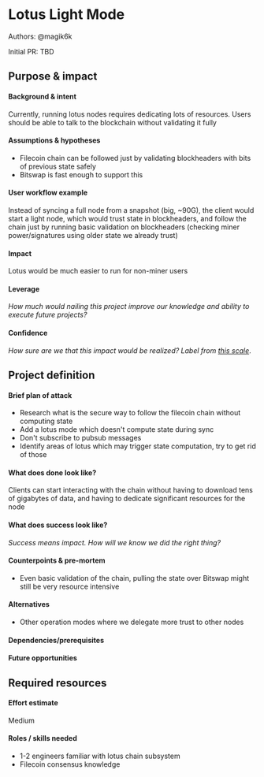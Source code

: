 # Lotus Light Mode

Authors: @magik6k

Initial PR: TBD <!-- Reference the PR first proposing this document. Oooh, self-reference! -->

## Purpose &amp; impact
#### Background &amp; intent

Currently, running lotus nodes requires dedicating lots of resources. Users should
be able to talk to the blockchain without validating it fully

#### Assumptions &amp; hypotheses
* Filecoin chain can be followed just by validating blockheaders with bits of previous state safely
* Bitswap is fast enough to support this

#### User workflow example
Instead of syncing a full node from a snapshot (big, ~90G), the client would
start a light node, which would trust state in blockheaders, and follow the chain
just by running basic validation on blockheaders (checking miner power/signatures
using older state we already trust)

#### Impact
Lotus would be much easier to run for non-miner users

#### Leverage
_How much would nailing this project improve our knowledge and ability to execute future projects?_

<!--
Explain the opportunity or leverage point for our subsequent velocity/impact (e.g. by speeding up development, enabling more contributors, etc)
-->

#### Confidence
_How sure are we that this impact would be realized? Label from [this scale](https://medium.com/@nimay/inside-product-introduction-to-feature-priority-using-ice-impact-confidence-ease-and-gist-5180434e5b15)_.

<!--Explain why this rating-->


## Project definition
#### Brief plan of attack
* Research what is the secure way to follow the filecoin chain without computing state
* Add a lotus mode which doesn't compute state during sync
* Don't subscribe to pubsub messages
* Identify areas of lotus which may trigger state computation, try to get rid of those

#### What does done look like?
Clients can start interacting with the chain without having to download tens of
gigabytes of data, and having to dedicate significant resources for the node

####  What does success look like?
_Success means impact. How will we know we did the right thing?_

<!--
Provide success criteria. These might include particular metrics, desired changes in the types of bug reports being filed, desired changes in qualitative user feedback (measured via surveys, etc), etc.
-->

#### Counterpoints &amp; pre-mortem
* Even basic validation of the chain, pulling the state over Bitswap might still be very resource intensive

#### Alternatives
* Other operation modes where we delegate more trust to other nodes

#### Dependencies/prerequisites
<!--List any other projects that are dependencies/prerequisites for this project that is being pitched.-->

#### Future opportunities
<!--What future projects/opportunities could this project enable?-->

## Required resources

#### Effort estimate
<!--T-shirt size rating of the size of the project. If the project might require external collaborators/teams, please note in the roles/skills section below). 
For a team of 3-5 people with the appropriate skills:
- Small, 1-2 weeks
- Medium, 3-5 weeks
- Large, 6-10 weeks
- XLarge, >10 weeks
Describe any choices and uncertainty in this scope estimate. (E.g. Uncertainty in the scope until design work is complete, low uncertainty in execution thereafter.)
-->

Medium

#### Roles / skills needed
<!--Describe the knowledge/skill-sets and team that are needed for this project (e.g. PM, docs, protocol or library expertise, design expertise, etc.). If this project could be externalized to the community or a team outside PL's direct employment, please note that here.-->

* 1-2 engineers familiar with lotus chain subsystem
* Filecoin consensus knowledge